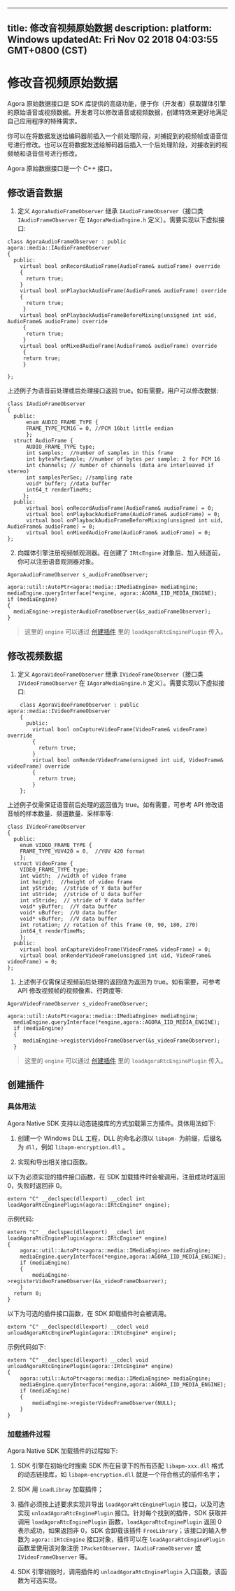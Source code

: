 
---
title: 修改音视频原始数据
description: 
platform: Windows
updatedAt: Fri Nov 02 2018 04:03:55 GMT+0800 (CST)
---
# 修改音视频原始数据
Agora 原始数据接口是 SDK 库提供的高级功能，便于你（开发者）获取媒体引擎的原始语音或视频数据。开发者可以修改语音或视频数据，创建特效来更好地满足自己应用程序的特殊需求。

你可以在将数据发送给编码器前插入一个前处理阶段，对捕捉到的视频帧或语音信号进行修改。也可以在将数据发送给解码器后插入一个后处理阶段，对接收到的视频帧和语音信号进行修改。

Agora 原始数据接口是一个 C++ 接口。

## 修改语音数据

1. 定义 <code>AgoraAudioFrameObserver</code> 继承 <code>IAudioFrameObserver</code>（接口类 <code>IAudioFrameObserver</code> 在 <code>IAgoraMediaEngine.h</code> 定义）。需要实现以下虚拟接口:


```
class AgoraAudioFrameObserver : public agora::media::IAudioFrameObserver
{
  public:
    virtual bool onRecordAudioFrame(AudioFrame& audioFrame) override
    {
      return true;
    }
    virtual bool onPlaybackAudioFrame(AudioFrame& audioFrame) override
    {
      return true;
     }
    virtual bool onPlaybackAudioFrameBeforeMixing(unsigned int uid, AudioFrame& audioFrame) override
     {
      return true;
     }
    virtual bool onMixedAudioFrame(AudioFrame& audioFrame) override
     {
     return true;
     }

};
```

上述例子为语音前处理或后处理接口返回 true。如有需要，用户可以修改数据:

```
class IAudioFrameObserver
{
  public:
      enum AUDIO_FRAME_TYPE {
      FRAME_TYPE_PCM16 = 0, //PCM 16bit little endian
      };
  struct AudioFrame {
      AUDIO_FRAME_TYPE type;
      int samples;  //number of samples in this frame
      int bytesPerSample; //number of bytes per sample: 2 for PCM 16
      int channels; // number of channels (data are interleaved if stereo)
      int samplesPerSec; //sampling rate
      void* buffer; //data buffer
      int64_t renderTimeMs;
     };
  public:
      virtual bool onRecordAudioFrame(AudioFrame& audioFrame) = 0;
      virtual bool onPlaybackAudioFrame(AudioFrame& audioFrame) = 0;
      virtual bool onPlaybackAudioFrameBeforeMixing(unsigned int uid, AudioFrame& audioFrame) = 0;
      virtual bool onMixedAudioFrame(AudioFrame& audioFrame) = 0;
};
```

2. 向媒体引擎注册视频帧观测器。在创建了 <code>IRtcEngine</code> 对象后、加入频道前，你可以注册语音观测器对象。


```
AgoraAudioFrameObserver s_audioFrameObserver;

agora::util::AutoPtr<agora::media::IMediaEngine> mediaEngine;
mediaEngine.queryInterface(*engine, agora::AGORA_IID_MEDIA_ENGINE);
if (mediaEngine)
{
  mediaEngine->registerAudioFrameObserver(&s_audioFrameObserver);
}
```

> 这里的 <code>engine</code> 可以通过 [创建插件](#create_plugin) 里的 <code>loadAgoraRtcEnginePlugin</code> 传入。

## 修改视频数据

1. 定义 <code>AgoraVideoFrameObserver</code> 继承 <code>IVideoFrameObserver</code>（接口类 <code>IVideoFrameObserver</code> 在 <code>IAgoraMediaEngine.h</code> 定义）。需要实现以下虚拟接口:

```
    class AgoraVideoFrameObserver : public agora::media::IVideoFrameObserver
    {
      public:
        virtual bool onCaptureVideoFrame(VideoFrame& videoFrame) override
        {
          return true;
        }
        virtual bool onRenderVideoFrame(unsigned int uid, VideoFrame& videoFrame) override
        {
          return true;
        }
    };
```

上述例子仅需保证语音前后处理的返回值为 true。如有需要，可参考 API 修改语音帧的样本数量、频道数量、采样率等:

```
class IVideoFrameObserver
{
  public:
    enum VIDEO_FRAME_TYPE {
    FRAME_TYPE_YUV420 = 0,  //YUV 420 format
    };
  struct VideoFrame {
    VIDEO_FRAME_TYPE type;
    int width;  //width of video frame
    int height;  //height of video frame
    int yStride;  //stride of Y data buffer
    int uStride;  //stride of U data buffer
    int vStride;  // stride of V data buffer
    void* yBuffer;  //Y data buffer
    void* uBuffer;  //U data buffer
    void* vBuffer;  //V data buffer
    int rotation; // rotation of this frame (0, 90, 180, 270)
    int64_t renderTimeMs;
    };
  public:
    virtual bool onCaptureVideoFrame(VideoFrame& videoFrame) = 0;
    virtual bool onRenderVideoFrame(unsigned int uid, VideoFrame& videoFrame) = 0;
};
```

1.  上述例子仅需保证视频前后处理的返回值为返回为 true。如有需要，可参考 API 修改视频帧的视频像素、行跨度等:


```
AgoraVideoFrameObserver s_videoFrameObserver;

agora::util::AutoPtr<agora::media::IMediaEngine> mediaEngine;
  mediaEngine.queryInterface(*engine,agora::AGORA_IID_MEDIA_ENGINE);
  if (mediaEngine)
  {
     mediaEngine->registerVideoFrameObserver(&s_videoFrameObserver);
  }
```

> 这里的 <code>engine</code> 可以通过 [创建插件](#create_plugin) 里的 <code>loadAgoraRtcEnginePlugin</code> 传入。

<a name="create_plugin"></a>
## 创建插件

### 具体用法

Agora Native SDK 支持以动态链接库的方式加载第三方插件。具体用法如下:

1.  创建一个 Windows DLL 工程，DLL 的命名必须以 <code>libapm-</code> 为前缀，后缀名为 <code>dll</code>，例如 <code>libapm-encryption.dll</code> 。

2.  实现和导出相关接口函数。


以下为必须实现的插件接口函数，在 SDK 加载插件时会被调用，注册成功时返回 0，失败时返回非 0。

```
extern "C" __declspec(dllexport) __cdecl int loadAgoraRtcEnginePlugin(agora::IRtcEngine* engine);
```

示例代码:

```
extern "C" __declspec(dllexport) __cdecl int loadAgoraRtcEnginePlugin(agora::IRtcEngine* engine)
{
    agora::util::AutoPtr<agora::media::IMediaEngine> mediaEngine;
    mediaEngine.queryInterface(*engine,agora::AGORA_IID_MEDIA_ENGINE);
    if (mediaEngine)
    {
        mediaEngine->registerVideoFrameObserver(&s_videoFrameObserver);
    }
  return 0;
}
```

以下为可选的插件接口函数，在 SDK 卸载插件时会被调用。

```
extern "C" __declspec(dllexport) __cdecl void unloadAgoraRtcEnginePlugin(agora::IRtcEngine* engine);
```

示例代码如下:

```
extern "C" __declspec(dllexport) __cdecl void unloadAgoraRtcEnginePlugin(agora::IRtcEngine* engine)
{
    agora::util::AutoPtr<agora::media::IMediaEngine> mediaEngine;
    mediaEngine.queryInterface(*engine,agora::AGORA_IID_MEDIA_ENGINE);
    if (mediaEngine)
    {
        mediaEngine->registerVideoFrameObserver(NULL);
    }
}
```

### 加载插件过程

Agora Native SDK 加载插件的过程如下:

1.  SDK 引擎在初始化时搜索 SDK 所在目录下的所有匹配 <code>libapm-xxx.dll</code> 格式的动态链接库，如 <code>libapm-encryption.dll</code> 就是一个符合格式的插件名字；

2.  SDK 用 <code>LoadLibray</code> 加载插件；

3.  插件必须按上述要求实现并导出 <code>loadAgoraRtcEnginePlugin</code> 接口，以及可选实现 <code>unloadAgoraRtcEnginePlugin</code> 接口。针对每个找到的插件，SDK 获取并调用 <code>loadAgoraRtcEnginePlugin</code> 函数，<code>loadAgoraRtcEnginePlugin</code> 返回 0 表示成功，如果返回非 0，SDK 会卸载该插件 <code>FreeLibrary</code>；该接口的输入参数为 <code>agora::IRtcEngine</code> 接口对象，插件可以在 <code>loadAgoraRtcEnginePlugin</code> 函数里使用该对象注册 <code>IPacketObserver</code>、<code>IAudioFrameObserver</code> 或 <code>IVideoFrameObserver</code> 等。

4.  SDK 引擎销毁时，调用插件的 <code>unloadAgoraRtcEnginePlugin</code> 入口函数，该函数为可选实现。
